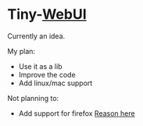 # Tiny-[WebUI]([https://bugzilla.mozilla.org/show_bug.cgi?id=1682593](https://github.com/alifcommunity/webui))
Currently an idea.

My plan:
- Use it as a lib
- Improve the code
- Add linux/mac support

Not planning to:
- Add support for firefox [Reason here](https://bugzilla.mozilla.org/show_bug.cgi?id=1682593)
